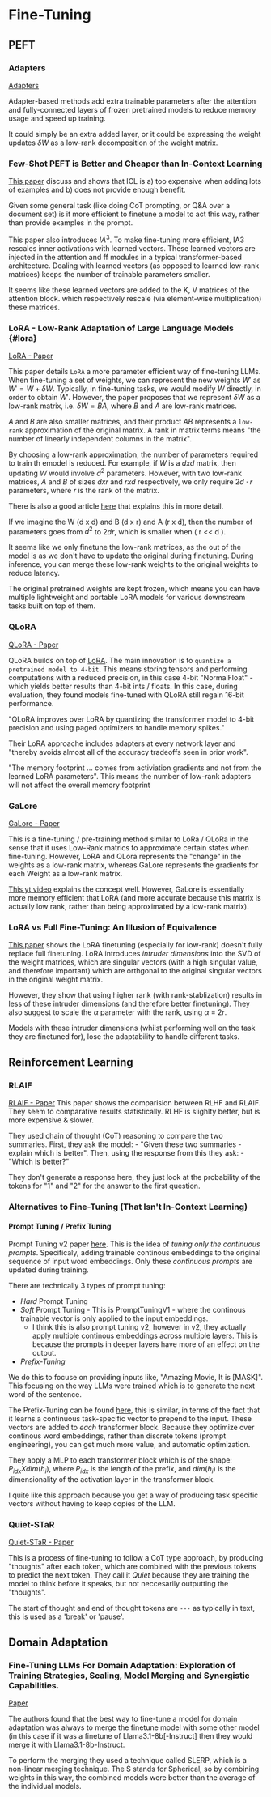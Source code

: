# Fine-Tuning

## PEFT

### Adapters

[Adapters](https://huggingface.co/docs/peft/en/conceptual_guides/adapter)

Adapter-based methods add extra trainable parameters after the attention and fully-connected layers of frozen pretrained models to reduce memory usage and speed up training.

It could simply be an extra added layer, or it could be expressing the weight updates $\delta W$ as a low-rank decomposition of the weight matrix.

### Few-Shot PEFT is Better and Cheaper than In-Context Learning

[This paper](https://arxiv.org/pdf/2205.05638) discuss and shows that ICL is a) too expensive when adding lots of examples and b) does not provide enough benefit.

Given some general task (like doing CoT prompting, or Q&A over a document set) is it more efficient to finetune a model to act this way, rather than provide examples in the prompt.

This paper also introduces $IA^{3}$. To make fine-tuning more efficient, IA3 rescales inner activations with learned vectors. These learned vectors are injected in the attention and ff modules in a typical transformer-based architecture. Dealing with learned vectors (as opposed to learned low-rank matrices) keeps the number of trainable parameters smaller.

It seems like these learned vectors are added to the K, V matrices of the attention block. which respectively rescale (via element-wise multiplication) these matrices.

### LoRA - Low-Rank Adaptation of Large Language Models {#lora}

[LoRA - Paper](https://arxiv.org/pdf/2309.00267.pdf)

This paper details `LoRA` a more parameter efficient way of fine-tuning LLMs. When fine-tuning a set of weights, we can represent the new weights $W'$ as $W' = W + \delta W$. Typically, in fine-tuning tasks, we would modify $W$ directly, in order to obtain $W'$. However, the paper proposes that we represent $\delta W$ as a low-rank matrix, i.e. $\delta W = BA$, where $B$ and $A$ are low-rank matrices. 

$A$ and $B$ are also smaller matrices, and their product $AB$ represents a `low-rank` approximation of the original matrix. A rank in matrix terms means "the number of linearly independent columns in the matrix".

By choosing a low-rank approximation, the number of parameters required to train th emodel is reduced. For example, if $W$ is a $d x d$ matrix, then updating $W$ would involve $d^2$ parameters. However, with two low-rank matrices, $A$ and $B$ of sizes $d x r$ and $r x d$ respectively, we only require $2d \cdot r$ parameters, where $r$ is the rank of the matrix.

There is also a good article [here](https://towardsdatascience.com/understanding-lora-low-rank-adaptation-for-finetuning-large-models-936bce1a07c6) that explains this in more detail.

If we imagine the W (d x d) and B (d x r) and A (r x d), then the number of parameters goes from $d^{2}$ to $2dr$, which is smaller when ( r << d ).

It seems like we only finetune the low-rank matrices, as the out of the model is as we don't have to update the original during finetuning. During inference, you can merge these low-rank weights to the original weights to reduce latency.

The original pretrained weights are kept frozen, which means you can have multiple lightweight and portable LoRA models for various downstream tasks built on top of them.

### QLoRA

[QLoRA - Paper](https://arxiv.org/pdf/2305.14314.pdf)

QLoRA builds on top of [LoRA](#lora). The main innovation is to `quantize a pretrained model to 4-bit`. This means storing tensors and performing computations with a reduced precision, in this case 4-bit "NormalFloat" - which yields better results than 4-bit ints / floats. In this case, during evaluation, they found models fine-tuned with QLoRA still regain 16-bit performance.

"QLoRA improves over LoRA by quantizing the transformer model to 4-bit precision and using paged optimizers to handle memory spikes."

Their LoRA approache includes adapters at every network layer and "thereby avoids almost all of the accuracy tradeoffs seen in prior work".

"The memory footprint ... comes from activiation gradients and not from the learned LoRA parameters". This means the number of low-rank adapters will not affect the overall memory footprint

### GaLore

[GaLore - Paper](https://arxiv.org/pdf/2403.03507)

This is a fine-tuning / pre-training method similar to LoRa / QLoRa in the sense that it uses Low-Rank matrics to approximate certain states when fine-tuning. However, LoRA and QLora represents the "change" in the weights as a low-rank matrix, whereas GaLore represents the gradients for each Weight as a low-rank matrix. 

[This yt video](https://www.youtube.com/watch?v=VC9NbOir7q0) explains the concept well. However, GaLore is essentially more memory efficient that LoRA (and more accurate because this matrix is actually low rank, rather than being approximated by a low-rank matrix).

### LoRA vs Full Fine-Tuning: An Illusion of Equivalence

[This paper](https://arxiv.org/pdf/2410.21228v1) shows the LoRA finetuning (especially for low-rank) doesn't fully replace full finetuning. LoRA introduces *intruder dimensions* into the SVD of the weight matrices, which are singular vectors (with a high singular value, and therefore important) which are orthgonal to the original singular vectors in the original weight matrix.

However, they show that using higher rank (with rank-stablization) results in less of these intruder dimensions (and therefore better finetuning). They also suggest to scale the $\alpha$ parameter with the rank, using $\alpha$ = $2r$.

Models with these intruder dimensions (whilst performing well on the task they are finetuned for), lose the adaptability to handle different tasks.

## Reinforcement Learning

### RLAIF

[RLAIF - Paper](https://arxiv.org/pdf/2309.00267.pdf)
This paper shows the comparision between RLHF and RLAIF. They seem to comparative results statistically. RLHF is slighlty better, but is more expensive & slower.

They used chain of thought (CoT) reasoning to compare the two summaries. First, they ask the model: 
    - "Given these two summaries - explain which is better".
Then, using the response from this they ask:
    - "Which is better?"

They don't generate a response here, they just look at the probability of the tokens for "1" and "2" for the answer to the first question.

### Alternatives to Fine-Tuning (That Isn't In-Context Learning)

#### Prompt Tuning / Prefix Tuning

Prompt Tuning v2 paper [here](https://arxiv.org/pdf/2110.07602.pdf). This is the idea of *tuning only the continuous prompts*. Specificaly, adding trainable continous embeddings to the original sequence of input word embeddings. Only these *continuous prompts* are updated during training.

There are technically 3 types of prompt tuning:
- *Hard* Prompt Tuning
- *Soft* Prompt Tuning - This is PromptTuningV1 - where the continous trainable vector is only applied to the input embeddings.
    - I think this is also prompt tuning v2, however in v2, they actually apply multiple continous embeddings across multiple layers. This is because the prompts in deeper layers have more of an effect on the output.
- *Prefix-Tuning*

We do this to focuse on providing inputs like, "Amazing Movie, It is [MASK]". This focusing on the way LLMs were trained which is to generate the next word of the sentence.

The Prefix-Tuning can be found [here](https://arxiv.org/pdf/2101.00190.pdf), this is similar, in terms of the fact that it learns a continuous task-specific vector to prepend to the input. These vectors are added to *each* transformer block. Because they optimize over continous word embeddings, rather than discrete tokens (prompt engineering), you can get much more value, and automatic optimization.

They apply a MLP to each transformer block which is of the shape: $P_{idx} X dim(h_{i})$, where $P_{idx}$ is the length of the prefix, and $dim(h_{i})$ is the dimensionality of the activation layer in the transformer block.

I quite like this approach because you get a way of producing task specific vectors without having to keep copies of the LLM.

### Quiet-STaR

[Quiet-STaR - Paper](https://arxiv.org/pdf/2403.09629.pdf)

This is a process of fine-tuning to follow a CoT type approach, by producing "thoughts" after each token, which are combined with the previous tokens to predict the next token. They call it *Quiet* because they are training the model to think before it speaks, but not neccesarily outputting the "thoughts".

The start of thought and end of thought tokens are `---` as typically in text, this is used as a 'break' or 'pause'.

## Domain Adaptation

### Fine-Tuning LLMs For Domain Adaptation: Exploration of Training Strategies, Scaling, Model Merging and Synergistic Capabilities.

[Paper](https://arxiv.org/pdf/2409.03444)

The authors found that the best way to fine-tune a model for domain adaptation was always to merge the finetune model with some other model (in this case if it was a finetune of Llama3.1-8b\[-Instruct\] then they would merge it with Llama3.1-8b-Instruct.

To perform the merging they used a technique called SLERP, which is a non-linear merging technique. The S stands for Spherical, so by combining weights in this way, the combined models were better than the average of the individual models.
